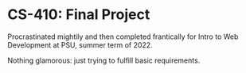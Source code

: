 # CS-410: Final Project

Procrastinated mightily and then completed frantically for Intro to Web Development at PSU, summer term of 2022.

Nothing glamorous: just trying to fulfill basic requirements.
